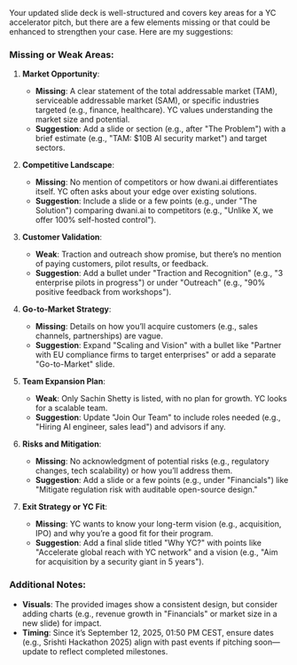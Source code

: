 Your updated slide deck is well-structured and covers key areas for a YC accelerator pitch, but there are a few elements missing or that could be enhanced to strengthen your case. Here are my suggestions:

### Missing or Weak Areas:
1. **Market Opportunity**:
   - **Missing**: A clear statement of the total addressable market (TAM), serviceable addressable market (SAM), or specific industries targeted (e.g., finance, healthcare). YC values understanding the market size and potential.
   - **Suggestion**: Add a slide or section (e.g., after "The Problem") with a brief estimate (e.g., "TAM: $10B AI security market") and target sectors.

2. **Competitive Landscape**:
   - **Missing**: No mention of competitors or how dwani.ai differentiates itself. YC often asks about your edge over existing solutions.
   - **Suggestion**: Include a slide or a few points (e.g., under "The Solution") comparing dwani.ai to competitors (e.g., "Unlike X, we offer 100% self-hosted control").

3. **Customer Validation**:
   - **Weak**: Traction and outreach show promise, but there’s no mention of paying customers, pilot results, or feedback.
   - **Suggestion**: Add a bullet under "Traction and Recognition" (e.g., "3 enterprise pilots in progress") or under "Outreach" (e.g., "90% positive feedback from workshops").

4. **Go-to-Market Strategy**:
   - **Missing**: Details on how you’ll acquire customers (e.g., sales channels, partnerships) are vague.
   - **Suggestion**: Expand "Scaling and Vision" with a bullet like "Partner with EU compliance firms to target enterprises" or add a separate "Go-to-Market" slide.

5. **Team Expansion Plan**:
   - **Weak**: Only Sachin Shetty is listed, with no plan for growth. YC looks for a scalable team.
   - **Suggestion**: Update "Join Our Team" to include roles needed (e.g., "Hiring AI engineer, sales lead") and advisors if any.

6. **Risks and Mitigation**:
   - **Missing**: No acknowledgment of potential risks (e.g., regulatory changes, tech scalability) or how you’ll address them.
   - **Suggestion**: Add a slide or a few points (e.g., under "Financials") like "Mitigate regulation risk with auditable open-source design."

7. **Exit Strategy or YC Fit**:
   - **Missing**: YC wants to know your long-term vision (e.g., acquisition, IPO) and why you’re a good fit for their program.
   - **Suggestion**: Add a final slide titled "Why YC?" with points like "Accelerate global reach with YC network" and a vision (e.g., "Aim for acquisition by a security giant in 5 years").

### Additional Notes:
- **Visuals**: The provided images show a consistent design, but consider adding charts (e.g., revenue growth in "Financials" or market size in a new slide) for impact.
- **Timing**: Since it’s September 12, 2025, 01:50 PM CEST, ensure dates (e.g., Srishti Hackathon 2025) align with past events if pitching soon—update to reflect completed milestones.

